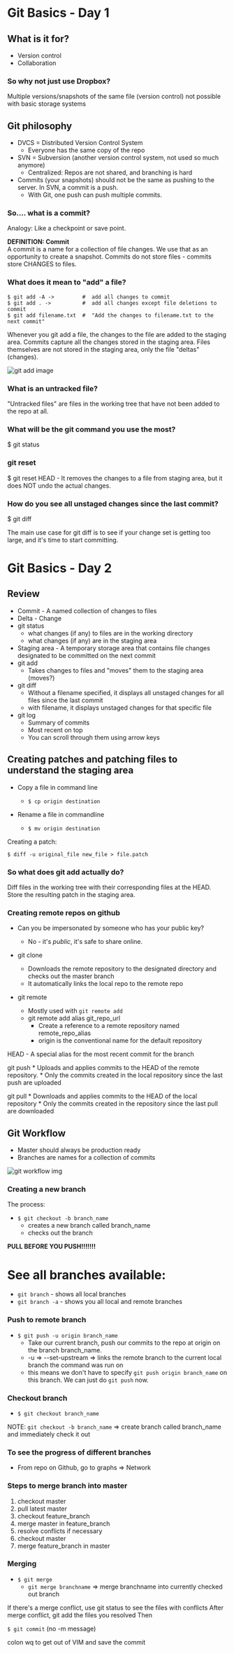 Git Basics - Day 1
==================

What is it for?
---------------

* Version control
* Collaboration

### So why not just use Dropbox?

Multiple versions/snapshots of the same file (version control) not possible with basic storage systems

Git philosophy
--------------

* DVCS = Distributed Version Control System
	- Everyone has the same copy of the repo
* SVN = Subversion (another version control system, not used so much anymore)
	- Centralized: Repos are not shared, and branching is hard	
* Commits (your snapshots) should not be the same as pushing to the server. In SVN, a commit is a push.
	- With Git, one push can push multiple commits.

### So.... what is a commit?

Analogy: Like a checkpoint or save point.

**DEFINITION: Commit**  
A commit is a name for a collection of file changes. We use that as an opportunity to create a snapshot. Commits do not store files - commits store CHANGES to files.

### What does it mean to "add" a file?

	$ git add -A ->         #  add all changes to commit
	$ git add . ->          #  add all changes except file deletions to commit
	$ git add filename.txt  #  "Add the changes to filename.txt to the next commit"

Whenever you git add a file, the changes to the file are added to the staging area. Commits capture all the changes stored in the staging area. Files themselves are not stored in the staging area, only the file "deltas" (changes).

![git add image](http://i.imgur.com/sQueWcx.png)

### What is an untracked file?

"Untracked files" are files in the working tree that have not been added to the repo at all.

### What will be the git command you use the most?

  $ git status

### git reset

  $ git reset HEAD <file> - It removes the changes to a file from staging area, but it does NOT undo the actual changes.

### How do you see all unstaged changes since the last commit?

  $ git diff
  
The main use case for git diff is to see if your change set is getting too large, and it's time to start committing.

Git Basics - Day 2
==================

Review
-------

* Commit - A named collection of changes to files
* Delta - Change
* git status
	+ what changes (if any) to files are in the working directory
	+ what changes (if any) are in the staging area
* Staging area - A temporary storage area that contains file changes designated to be committed on the next commit
* git add
	+ Takes changes to files and "moves" them to the staging area (moves?)
* git diff
	+ Without a filename specified, it displays all unstaged changes for all files since the last commit
	+ with filename, it displays unstaged changes for that specific file
* git log
	+ Summary of commits
	+ Most recent on top
	+ You can scroll through them using arrow keys

Creating patches and patching files to understand the staging area
------------------------------------------------------------------

* Copy a file in command line
	+ `$ cp origin destination`
	
* Rename a file in commandline
	+ `$ mv origin destination`
	
Creating a patch:

	$ diff -u original_file new_file > file.patch

### So what does git add actually do?

Diff files in the working tree with their corresponding files at the HEAD. Store the resulting patch in the staging area.

### Creating remote repos on github

* Can you be impersonated by someone who has your public key?
	+ No - it's *public*, it's safe to share online.
	
* git clone
	+ Downloads the remote repository to the designated directory and checks out the master branch
	+ It automatically links the local repo to the remote repo
	
* git remote
	* Mostly used with `git remote add`
	* git remote add alias git_repo_url
		+ Create a reference to a remote repository named remote_repo_alias
		+ origin is the conventional name for the default repository
		
HEAD - A special alias for the most recent commit for the branch

git push
	* Uploads and applies commits to the HEAD of the remote repository.
	* Only the commits created in the local repository since the last push are uploaded

git pull
	* Downloads and applies commits to the HEAD of the local repository
	* Only the commits created in the repository since the last pull are downloaded
	
Git Workflow
------------

* Master should always be production ready
* Branches are names for a collection of commits

![git workflow img](http://i.imgur.com/AAUpM0t.png)

### Creating a new branch

The process:

* `$ git checkout -b branch_name`
	* creates a new branch called branch_name
	* checks out the branch
	
**PULL BEFORE YOU PUSH!!!!!!!**

# See all branches available:

+ `git branch` - shows all local branches
+ `git branch -a` - shows you all local and remote branches
	
### Push to remote branch

* `$ git push -u origin branch_name`
	+ Take our current branch, push our commits to the repo at origin on the branch branch_name.
	+ -u => --set-upstream => links the remote branch to the current local branch the command
  	  was run on
	+ this means we don't have to specify `git push origin branch_name` on this branch.
	  We can just do `git push` now.
	
### Checkout branch

* `$ git checkout branch_name`
	
NOTE: `git checkout -b branch_name` => create branch called branch_name and immediately check it out

### To see the progress of  different branches

* From repo on Github, go to graphs => Network 
	
### Steps to merge branch into master

1. checkout master
2. pull latest master
3. checkout feature_branch
4. merge master in feature_branch
5. resolve conflicts if necessary
6. checkout master
7. merge feature_branch in master

### Merging

* `$ git merge`
	+ `git merge branchname` => merge branchname into currently checked out branch
	
If there's a merge conflict, use git status to see the files with conflicts
After merge conflict, git add the files you resolved
Then

`$ git commit` (no -m message)

colon wq to get out of VIM and save the commit

